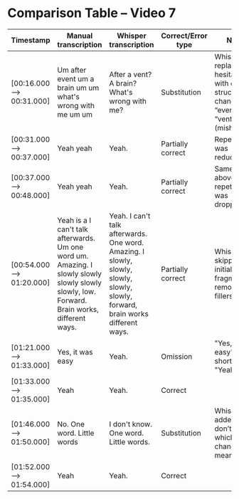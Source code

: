 # Comparison Table – Video 7

| **Timestamp**              | **Manual transcription**                                                                 | **Whisper transcription**                                                                  | **Correct/Error type** | **Notes**                                                                                 |
|---------------------------|------------------------------------------------------------------------------------------|---------------------------------------------------------------------------------------------|------------------------|-------------------------------------------------------------------------------------------|
| [00:16.000 --> 00:31.000] | Um after event um a brain um um what's wrong with me um um                              | After a vent? A brain? What's wrong with me?                                               | Substitution           | Whisper replaced hesitations with clearer structure; changed “event” to “vent” (mishearing). |
| [00:31.000 --> 00:37.000] | Yeah yeah                                                                                | Yeah.                                                                                       | Partially correct      | Repetition was reduced.                                                                  |
| [00:37.000 --> 00:48.000] | Yeah yeah                                                                                | Yeah.                                                                                       | Partially correct      | Same as above; repetition was dropped.                                                   |
| [00:54.000 --> 01:20.000] | Yeah is a I can't talk afterwards. Um one word um. Amazing. I slowly slowly slowly slowly slowly, low. Forward. Brain works, different ways. | Yeah. I can't talk afterwards. One word. Amazing. I slowly, slowly, slowly, slowly, slowly, forward, brain works different ways. | Partially correct      | Whisper skipped initial fragments, removed fillers                                       |
| [01:21.000 --> 01:33.000] | Yes, it was easy                                                                         | Yeah.                                                                                       | Omission               | "Yes, it was easy" was shortened to "Yeah."                                              |
| [01:33.000 --> 01:35.000] | Yeah                                                                                     | Yeah.                                                                                       | Correct                |                                                                                           |
| [01:46.000 --> 01:50.000] | No. One word. Little words                                                               | I don't know. One word. Little words.                                                      | Substitution           | Whisper added “I don’t know,” which changes meaning.                                     |
| [01:52.000 --> 01:54.000] | Yeah                                                                                     | Yeah.                                                                                       | Correct                |                                                                                           |
